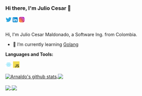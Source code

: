 ### Hi there, I'm Julio Cesar 👋


<a href="https://www.linkedin.com/in/juliocesarmaldonadomoreno/">
  <img align="left" alt="Julio Cesar | Linkedin" width="20px" src="https://raw.githubusercontent.com/DevJuliocesar/DevJuliocesar/main/assets/twitter.svg" />
</a>
<a href="https://twitter.com/dev_juliocesar">
  <img align="left" alt="JulioCesar | Twitter" width="21px" src="https://raw.githubusercontent.com/DevJuliocesar/DevJuliocesar/main/assets/linkedin.svg" />
</a>
<a href="https://www.instagram.com/dev_juliocesar/">
  <img align="left" alt="Instagram" height="20px" src="https://raw.githubusercontent.com/DevJuliocesar/DevJuliocesar/main/assets/instagram.svg" />
</a>


<br />
<br />

Hi, I'm Julio Cesar Maldonado, a Software Ing. from Colombia.

- 🌱 I’m currently learning [Golang](https://go.dev/)

**Languages and Tools:**  

<code><img height="20" src="https://raw.githubusercontent.com/github/explore/80688e429a7d4ef2fca1e82350fe8e3517d3494d/topics/react/react.png"></code>
<code><img height="20" src="https://raw.githubusercontent.com/github/explore/80688e429a7d4ef2fca1e82350fe8e3517d3494d/topics/javascript/javascript.png"></code>


<a href="https://github.com/DevJuliocesar/github-readme-stats">
  <img align="center" src="https://github-readme-stats.anuraghazra1.vercel.app/api?username=DevJuliocesar&show_icons=true&include_all_commits=true&theme=radical" alt="Arnaldo's github stats" />
</a>
<a href="https://github.com/DevJuliocesar/github-readme-stats">
  <img align="center" src="https://github-readme-stats.anuraghazra1.vercel.app/api/top-langs/?username=DevJuliocesar&layout=compact&theme=radical" />
</a>
<br>
<br>
<a href="https://github.com/DevJuliocesar/github-readme-stats">
  <img align="center" src="https://github-readme-stats.vercel.app/api/pin/?username=DevJuliocesar&repo=koibanxBackend&theme=radical" />
</a>    
<a href="https://github.com/DevJuliocesar/DevJuliocesar.github.io">
  <img align="center" src="https://github-readme-stats.vercel.app/api/pin/?username=DevJuliocesar&repo=photolink&theme=radical" />
</a>

<!--
- 🔭 I’m currently working on ...
- 🌱 I’m currently learning ...
- 👯 I’m looking to collaborate on ...
- 🤔 I’m looking for help with ...
- 💬 Ask me about ...
- 📫 How to reach me: ...
- 😄 Pronouns: ...
- ⚡ Fun fact: ...
-->
